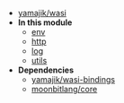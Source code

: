 - [yamajik/wasi](yamajik/wasi/)
- **In this module**
  - [env](yamajik/wasi/env/members)
  - [http](yamajik/wasi/http/members)
  - [log](yamajik/wasi/log/members)
  - [utils](yamajik/wasi/utils/members)
- **Dependencies**
  - [yamajik/wasi-bindings](yamajik/wasi-bindings/)
  - [moonbitlang/core](moonbitlang/core/)